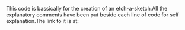 This code is bassically for the creation of an etch-a-sketch.All the explanatory comments have been put beside each line of code for self explanation.The link to it is at: